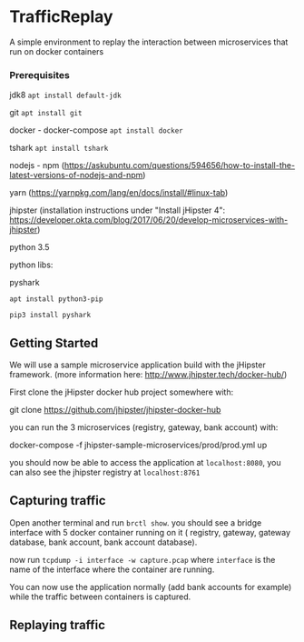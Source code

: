 # TrafficReplay

A simple environment to replay the interaction between microservices that run on docker containers

### Prerequisites

jdk8 `apt install default-jdk`

git `apt install git`

docker - docker-compose `apt install docker`

tshark `apt install tshark`

nodejs - npm (https://askubuntu.com/questions/594656/how-to-install-the-latest-versions-of-nodejs-and-npm) 

yarn (https://yarnpkg.com/lang/en/docs/install/#linux-tab)

jhipster (installation instructions under "Install jHipster 4": https://developer.okta.com/blog/2017/06/20/develop-microservices-with-jhipster) 

python 3.5 

python libs:

pyshark 

`apt install python3-pip`

`pip3 install pyshark`

## Getting Started

We will use a sample microservice application build with the jHipster framework. (more information here: http://www.jhipster.tech/docker-hub/)

First clone the jHipster docker hub project somewhere with:

  git clone https://github.com/jhipster/jhipster-docker-hub
  
you can run the 3 microservices (registry, gateway, bank account) with:

  docker-compose -f jhipster-sample-microservices/prod/prod.yml up
  
you should now be able to access the application at `localhost:8080`, you can also see the jhipster registry at `localhost:8761`
  
## Capturing traffic

Open another terminal and run `brctl show`. you should see a bridge interface with 5 docker container running on it ( registry, gateway, gateway database, bank account, bank account database).

now run `tcpdump -i interface -w capture.pcap` where `interface` is the name of the interface where the container are running.

You can now use the application normally (add bank accounts for example) while the traffic between containers is captured.


## Replaying traffic

